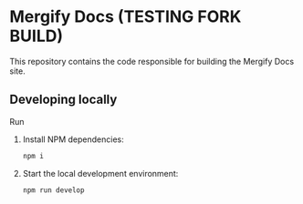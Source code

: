 # Mergify Docs (TESTING FORK BUILD)

This repository contains the code responsible for building the Mergify Docs
site.

## Developing locally

Run

1. Install NPM dependencies:

    ```sh
    npm i
    ```

2. Start the local development environment:

    ```sh
    npm run develop
    ```
